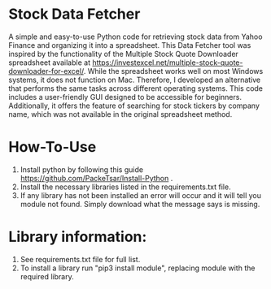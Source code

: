 # Stock Data Fetcher
A simple and easy-to-use Python code for retrieving stock data from Yahoo Finance and organizing it into a spreadsheet. This Data Fetcher tool was inspired by the functionality of the Multiple Stock Quote Downloader spreadsheet available at https://investexcel.net/multiple-stock-quote-downloader-for-excel/. While the spreadsheet works well on most Windows systems, it does not function on Mac. Therefore, I developed an alternative that performs the same tasks across different operating systems. This code includes a user-friendly GUI designed to be accessible for beginners. Additionally, it offers the feature of searching for stock tickers by company name, which was not available in the original spreadsheet method.

# How-To-Use
1. Install python by following this guide https://github.com/PackeTsar/Install-Python . 
2. Install the necessary libraries listed in the requirements.txt file.
3. If any library has not been installed an error will occur and it will tell you module not found. Simply download what the message says is missing.

# Library information:
1. See requirements.txt file for full list.
2. To install a library run "pip3 install module", replacing module with the required library.